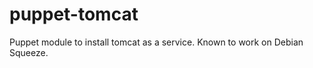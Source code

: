 puppet-tomcat
=============

Puppet module to install tomcat as a service. Known to work on Debian Squeeze.
